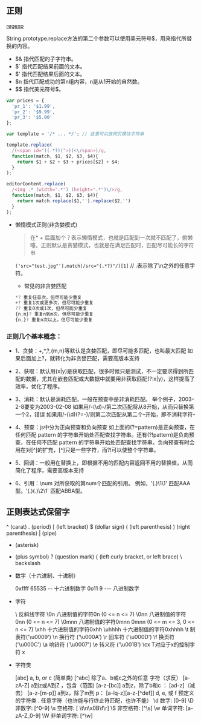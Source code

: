 ## 正则

[regexp](http://javascript.ruanyifeng.com/stdlib/regexp.html#toc15)

String.prototype.replace方法的第二个参数可以使用美元符号$，用来指代所替换的内容。

  - $& 指代匹配的子字符串。  
  - $\` 指代匹配结果前面的文本。  
  - $' 指代匹配结果后面的文本。  
  - $n 指代匹配成功的第n组内容，n是从1开始的自然数。  
  - $$ 指代美元符号$。  

  ```js
  var prices = {
    'pr_1': '$1.99',
    'pr_2': '$9.99',
    'pr_3': '$5.00'
  };

  var template = '/* ... */'; // 这里可以放网页模块字符串

  template.replace(
    /(<span id=")(.*?)(">)(<\/span>)/g,
    function(match, $1, $2, $3, $4){
      return $1 + $2 + $3 + prices[$2] + $4;
    }
  );

  editorContent.replace(
    /<img .* (width=".*") (height=".*")\/>/g,
    function(match, $1, $2, $3, $4){
      return match.replace($1,'').replace($2,'')
    }
  );
  ```

* 懒惰模式正则(非贪婪模式)

  > 在* + 后面加个？表示懒惰模式，也就是匹配到一次就不匹配了，偷懒噻。正则默认是贪婪模式，也就是在满足匹配时，匹配尽可能长的字符串

  `('src="test.jpg"').match(/src="(.*?)"/)[1]`    // .表示除了\n之外的任意字符。

  - 常见的非贪婪匹配

  ```js
  *? 重复任意次，但尽可能少重复
  +? 重复1次或更多次，但尽可能少重复
  ?? 重复0次或1次，但尽可能少重复
  {n,m}? 重复n到m次，但尽可能少重复
  {n,}? 重复n次以上，但尽可能少重复
  ```

### 正则几个基本概念：

- 1、贪婪：+,*,?,{m,n}等默认是贪婪匹配，即尽可能多匹配，也叫最大匹配
如果后面加上?，就转化为非贪婪匹配，需要高版本支持

- 2、获取：默认用(x|y)是获取匹配，很多时候只是测试，不一定要求得到所匹配的数据，尤其在嵌套匹配或大数据中就要用非获取匹配(?:x|y)，这样提高了效率，优化了程序。

- 3、消耗：默认是消耗匹配，一般在预查中是非消耗匹配。
举个例子，2003-2-8要变为2003-02-08
如果用/-(\d)-/第二次匹配将从8开始，从而只替换第一个2，错误
如果用/-(\d)(?=-)/则第二次匹配从第二个-开始，即不消耗字符-

- 4、预查：js中分为正向预查和负向预查
如上面的(?=pattern)是正向预查，在任何匹配 pattern 的字符串开始处匹配查找字符串。还有(?!pattern)是负向预查，在任何不匹配 pattern 的字符串开始处匹配查找字符串。负向预查有时会用在对[^]的扩充，[^]只是一些字符，而?!可以使整个字符串。

- 5、回调：一般用在替换上，即根据不用的匹配内容返回不用的替换值，从而简化了程序，需要高版本支持

- 6、引用：\num 对所获取的第num个匹配的引用。
例如，'(.)\1\1' 匹配AAA型。'(.)(.)\2\1' 匹配ABBA型。

## 正则表达式保留字

^ (carat)
. (period)
[ (left bracket}
$ (dollar sign)
( (left parenthesis)
) (right parenthesis)
| (pipe)
* (asterisk)
+ (plus symbol)
? (question mark)
{ (left curly bracket, or left brace)
\ backslash 

* 数字（十六进制、十进制）

  0xffff 65535  -- 十六进制数字
  0o11  9  --- 八进制数字

* 字符

  \\ 反斜线字符
  \0n 八进制值的字符0n (0 <= n <= 7)
  \0nn 八进制值的字符 0nn (0 <= n <= 7)
  \0mnn 八进制值的字符0mnn 0mnn (0 <= m <= 3, 0 <= n <= 7)
  \xhh 十六进制值的字符0xhh
  \uhhhh 十六进制值的字符0xhhhh
  \t 制表符('\u0009')
  \n 换行符 ('\u000A')
  \r 回车符 ('\u000D')
  \f 换页符 ('\u000C')
  \a 响铃符 ('\u0007')
  \e 转义符 ('\u001B')
  \cx T对应于x的控制字符 x

* 字符类

  [abc] a, b, or c (简单类)
  [^abc] 除了a、b或c之外的任意 字符（求反）
  [a-zA-Z] a到z或A到Z ，包含（范围)
  [a-z-[bc]] a到z，除了b和c ： [ad-z]（减去）
  [a-z-[m-p]] a到z，除了m到 p： [a-lq-z][a-z-[^def]] d, e, 或 f 
  预定义的字符类
  . 任意字符（也许能与行终止符匹配，也许不能）
  \d 数字: [0-9]
  \D 非数字: [^0-9]
  \s 空格符: [ \t\n\x0B\f\r]
  \S 非空格符: [^\s]
  \w 单词字符: [a-zA-Z_0-9]
  \W 非单词字符: [^\w]
